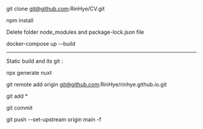 git clone git@github.com:RinHye/CV.git

npm install

Delete folder node_modules and package-lock.json file

docker-compose up --build



_____

Static build and its git :

npx generate nuxt

git remote add origin git@github.com:RinHye/rinhye.github.io.git

git add *

git commit

git push --set-upstream origin main -f
